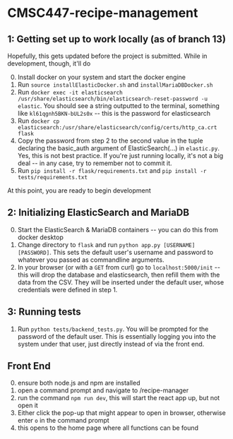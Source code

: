 # CMSC447-recipe-management

## 1: Getting set up to work locally (as of branch 13)

Hopefully, this gets updated before the project is submitted. While in development, though, it'll do

0. Install docker on your system and start the docker engine
1. Run `source installElasticDocker.sh` and `installMariaDBDocker.sh`
2. Run `docker exec -it elasticsearch /usr/share/elasticsearch/bin/elasticsearch-reset-password -u elastic`. You should see a string outputted to the terminal, something like `kl61qgnh5BKN-bUL2s0x` -- this is the password for elasticsearch
3. Run `docker cp elasticsearch:/usr/share/elasticsearch/config/certs/http_ca.crt flask`
4. Copy the password from step 2 to the second value in the tuple declaring the basic_auth argument of ElasticSearch(...) in `elastic.py`. Yes, this is not best practice. If you're just running locally, it's not a big deal -- in any case, try to remember not to commit it.
5. Run `pip install -r flask/requirements.txt` and `pip install -r tests/requirements.txt`

At this point, you are ready to begin development

## 2: Initializing ElasticSearch and MariaDB

0. Start the ElasticSearch & MariaDB containers -- you can do this from docker desktop
1. Change directory to `flask` and run `python app.py [USERNAME] [PASSWORD]`. This sets the default user's username and password to whatever you passed as commandline arguments.
2. In your browser (or with a `GET` from curl) go to `localhost:5000/init` -- this will drop the database and elasticsearch, then refill them with the data from the CSV. They will be inserted under the default user, whose credentials were defined in step 1.

## 3: Running tests

1. Run `python tests/backend_tests.py`. You will be prompted for the password of the default user. This is essentially logging you into the system under that user, just directly instead of via the front end.

## Front End

0. ensure both node.js and npm are installed
1. open a command prompt and navigate to /recipe-manager
3. run the command `npm run dev`, this will start the react app up, but not open it
4. Either click the pop-up that might appear to open in browser, otherwise enter `o` in the command prompt
5. this opens to the home page where all functions can be found